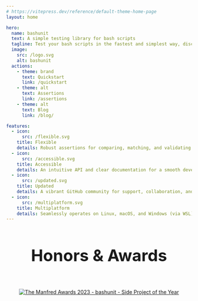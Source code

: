 ```yaml
---
# https://vitepress.dev/reference/default-theme-home-page
layout: home

hero:
  name: bashunit
  text: A simple testing library for bash scripts
  tagline: Test your bash scripts in the fastest and simplest way, discover the most modern bash testing library.
  image:
    src: /logo.svg
    alt: bashunit
  actions:
    - theme: brand
      text: Quickstart
      link: /quickstart
    - theme: alt
      text: Assertions
      link: /assertions
    - theme: alt
      text: Blog
      link: /blog/

features:
  - icon:
      src: /flexible.svg
    title: Flexible
    details: Robust assertions for comparing, matching, and validating results, ensuring thorough testing of your codebase.
  - icon:
      src: /accessible.svg
    title: Accessible
    details: An intuitive API and clear documentation for a smooth developer experience, reducing testing complexity.
  - icon:
      src: /updated.svg
    title: Updated
    details: A vibrant GitHub community for support, collaboration, and continuous library enhancement. Join forces with like-minded developers.
  - icon:
      src: /multiplatform.svg
    title: Multiplatform
    details: Seamlessly operates on Linux, macOS, and Windows (via WSL), facilitating a consistent testing environment across major platforms.
---
```


<ProductHuntBanner />

<h2 class="home__award-title">Honors & Awards</h2>

<div class="home__award-container">
  <a
    href="https://twitter.com/getmanfred/status/1737191954289487900"
    target="_blank"
  >
    <img
      src="/awards/manfred-2023.jpg"
      alt="The Manfred Awards 2023 - bashunit - Side Project of the Year"
    />
  </a>
</div>

<script setup lang="ts">
import { onMounted } from 'vue';
import VanillaTilt from 'vanilla-tilt';
import ProductHuntBanner from "./ProductHuntBanner.vue";

onMounted(() => {
  const heroImage = document.querySelector('.VPHero .VPImage');

  VanillaTilt.init(heroImage, {
    'full-page-listening': true,
    reverse: true,
    gyroscope: false
  });
});
</script>

<style scoped>
.home__award-title {
  text-align: center;
  margin: 4rem 0;
  font-size: 2.75rem;
}

.home__award-container {
  display: grid;
  justify-content: center;
}
</style>
